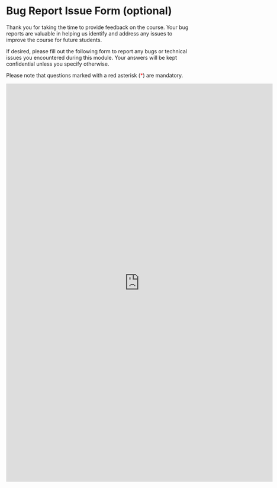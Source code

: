 # Bug Report Issue Form (optional)

Thank you for taking the time to provide feedback on the course. Your bug reports are valuable in helping us identify and address any issues to improve the course for future students.

If desired, please fill out the following form to report any bugs or technical issues you encountered during this module. Your answers will be kept confidential unless you specify otherwise. 

Please note that questions marked with a red asterisk (<span style="color:red">*</span>) are mandatory.

<iframe src="https://docs.google.com/forms/d/e/1FAIpQLScStweTAGOEMCFGd9FD3EN8Rq9UbkUGBIk0J9VBvXKgwQBtgA/viewform?embedded=true&entry.773889902=1. Variables, operators and functions" width="720" height="1077" frameborder="0" marginheight="0" marginwidth="0">Laden…</iframe>